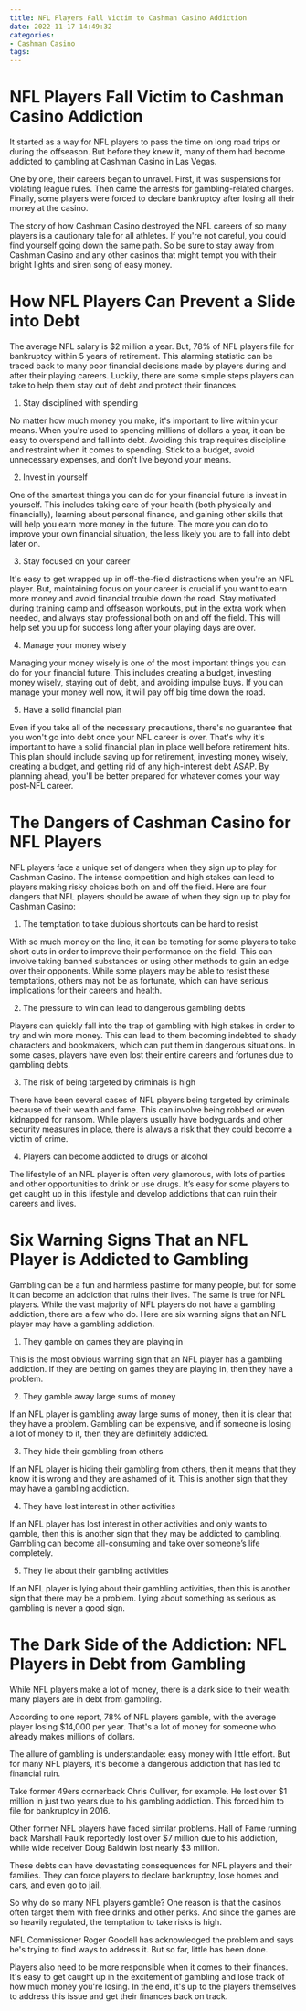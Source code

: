 ```yaml
---
title: NFL Players Fall Victim to Cashman Casino Addiction
date: 2022-11-17 14:49:32
categories:
- Cashman Casino
tags:
---
```



#  NFL Players Fall Victim to Cashman Casino Addiction

It started as a way for NFL players to pass the time on long road trips or during the offseason. But before they knew it, many of them had become addicted to gambling at Cashman Casino in Las Vegas.

One by one, their careers began to unravel. First, it was suspensions for violating league rules. Then came the arrests for gambling-related charges. Finally, some players were forced to declare bankruptcy after losing all their money at the casino.

The story of how Cashman Casino destroyed the NFL careers of so many players is a cautionary tale for all athletes. If you're not careful, you could find yourself going down the same path. So be sure to stay away from Cashman Casino and any other casinos that might tempt you with their bright lights and siren song of easy money.

#  How NFL Players Can Prevent a Slide into Debt

The average NFL salary is $2 million a year. But, 78% of NFL players file for bankruptcy within 5 years of retirement. This alarming statistic can be traced back to many poor financial decisions made by players during and after their playing careers. Luckily, there are some simple steps players can take to help them stay out of debt and protect their finances.

1. Stay disciplined with spending

No matter how much money you make, it's important to live within your means. When you're used to spending millions of dollars a year, it can be easy to overspend and fall into debt. Avoiding this trap requires discipline and restraint when it comes to spending. Stick to a budget, avoid unnecessary expenses, and don't live beyond your means.

2. Invest in yourself

One of the smartest things you can do for your financial future is invest in yourself. This includes taking care of your health (both physically and financially), learning about personal finance, and gaining other skills that will help you earn more money in the future. The more you can do to improve your own financial situation, the less likely you are to fall into debt later on.

3. Stay focused on your career

It's easy to get wrapped up in off-the-field distractions when you're an NFL player. But, maintaining focus on your career is crucial if you want to earn more money and avoid financial trouble down the road. Stay motivated during training camp and offseason workouts, put in the extra work when needed, and always stay professional both on and off the field. This will help set you up for success long after your playing days are over.

4. Manage your money wisely

 Managing your money wisely is one of the most important things you can do for your financial future. This includes creating a budget, investing money wisely, staying out of debt, and avoiding impulse buys. If you can manage your money well now, it will pay off big time down the road.

5. Have a solid financial plan

Even if you take all of the necessary precautions, there's no guarantee that you won't go into debt once your NFL career is over. That's why it's important to have a solid financial plan in place well before retirement hits. This plan should include saving up for retirement, investing money wisely, creating a budget, and getting rid of any high-interest debt ASAP. By planning ahead, you'll be better prepared for whatever comes your way post-NFL career.

#  The Dangers of Cashman Casino for NFL Players

NFL players face a unique set of dangers when they sign up to play for Cashman Casino. The intense competition and high stakes can lead to players making risky choices both on and off the field. Here are four dangers that NFL players should be aware of when they sign up to play for Cashman Casino:

1. The temptation to take dubious shortcuts can be hard to resist

With so much money on the line, it can be tempting for some players to take short cuts in order to improve their performance on the field. This can involve taking banned substances or using other methods to gain an edge over their opponents. While some players may be able to resist these temptations, others may not be as fortunate, which can have serious implications for their careers and health.

2. The pressure to win can lead to dangerous gambling debts

Players can quickly fall into the trap of gambling with high stakes in order to try and win more money. This can lead to them becoming indebted to shady characters and bookmakers, which can put them in dangerous situations. In some cases, players have even lost their entire careers and fortunes due to gambling debts.

3. The risk of being targeted by criminals is high

There have been several cases of NFL players being targeted by criminals because of their wealth and fame. This can involve being robbed or even kidnapped for ransom. While players usually have bodyguards and other security measures in place, there is always a risk that they could become a victim of crime.

4. Players can become addicted to drugs or alcohol

The lifestyle of an NFL player is often very glamorous, with lots of parties and other opportunities to drink or use drugs. It’s easy for some players to get caught up in this lifestyle and develop addictions that can ruin their careers and lives.

#  Six Warning Signs That an NFL Player is Addicted to Gambling

Gambling can be a fun and harmless pastime for many people, but for some it can become an addiction that ruins their lives. The same is true for NFL players. While the vast majority of NFL players do not have a gambling addiction, there are a few who do. Here are six warning signs that an NFL player may have a gambling addiction.

1. They gamble on games they are playing in

This is the most obvious warning sign that an NFL player has a gambling addiction. If they are betting on games they are playing in, then they have a problem.

2. They gamble away large sums of money

If an NFL player is gambling away large sums of money, then it is clear that they have a problem. Gambling can be expensive, and if someone is losing a lot of money to it, then they are definitely addicted.

3. They hide their gambling from others

If an NFL player is hiding their gambling from others, then it means that they know it is wrong and they are ashamed of it. This is another sign that they may have a gambling addiction.

4. They have lost interest in other activities

If an NFL player has lost interest in other activities and only wants to gamble, then this is another sign that they may be addicted to gambling. Gambling can become all-consuming and take over someone’s life completely.

5. They lie about their gambling activities

If an NFL player is lying about their gambling activities, then this is another sign that there may be a problem. Lying about something as serious as gambling is never a good sign.

#  The Dark Side of the Addiction: NFL Players in Debt from Gambling

While NFL players make a lot of money, there is a dark side to their wealth: many players are in debt from gambling.

According to one report, 78% of NFL players gamble, with the average player losing $14,000 per year. That's a lot of money for someone who already makes millions of dollars.

The allure of gambling is understandable: easy money with little effort. But for many NFL players, it's become a dangerous addiction that has led to financial ruin.

Take former 49ers cornerback Chris Culliver, for example. He lost over $1 million in just two years due to his gambling addiction. This forced him to file for bankruptcy in 2016.

Other former NFL players have faced similar problems. Hall of Fame running back Marshall Faulk reportedly lost over $7 million due to his addiction, while wide receiver Doug Baldwin lost nearly $3 million.

These debts can have devastating consequences for NFL players and their families. They can force players to declare bankruptcy, lose homes and cars, and even go to jail.

So why do so many NFL players gamble? One reason is that the casinos often target them with free drinks and other perks. And since the games are so heavily regulated, the temptation to take risks is high.

NFL Commissioner Roger Goodell has acknowledged the problem and says he's trying to find ways to address it. But so far, little has been done.

Players also need to be more responsible when it comes to their finances. It's easy to get caught up in the excitement of gambling and lose track of how much money you're losing.
In the end, it's up to the players themselves to address this issue and get their finances back on track.